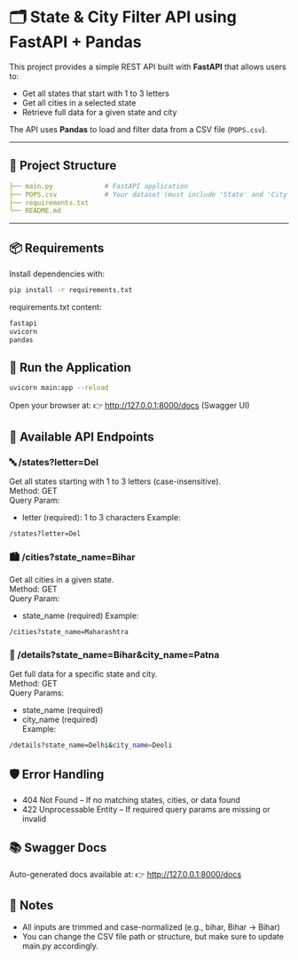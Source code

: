 # 🗂️ State & City Filter API using FastAPI + Pandas

This project provides a simple REST API built with **FastAPI** that allows users to:

- Get all states that start with 1 to 3 letters
- Get all cities in a selected state
- Retrieve full data for a given state and city

The API uses **Pandas** to load and filter data from a CSV file (`POPS.csv`).

---

## 📁 Project Structure

```yaml
├── main.py             # FastAPI application
├── POPS.csv            # Your dataset (must include 'State' and 'City' columns)
├── requirements.txt
└── README.md
```

---

## 📦 Requirements

Install dependencies with:

```bash
pip install -r requirements.txt
```

requirements.txt content:

```bash
fastapi
uvicorn
pandas
```

## 🚀 Run the Application

```bash
uvicorn main:app --reload
```

Open your browser at: 👉 http://127.0.0.1:8000/docs (Swagger UI)

## 🧪 Available API Endpoints
### 🔤 /states?letter=Del
Get all states starting with 1 to 3 letters (case-insensitive).<br>
Method: GET<br>
Query Param:<br>
* letter (required): 1 to 3 characters
Example:<br>
``` bash
/states?letter=Del
```

### 🏙️ /cities?state_name=Bihar
Get all cities in a given state.<br>
Method: GET<br>
Query Param:<br>
* state_name (required)
Example:<br>
```bash
/cities?state_name=Maharashtra
```

### 📄 /details?state_name=Bihar&city_name=Patna
Get full data for a specific state and city.<br>
Method: GET<br>
Query Params:<br>
* state_name (required)
* city_name (required)<br>
Example:
``` bash
/details?state_name=Delhi&city_name=Deoli
```

## 🛡️ Error Handling
* 404 Not Found – If no matching states, cities, or data found
* 422 Unprocessable Entity – If required query params are missing or invalid

## 📚 Swagger Docs
Auto-generated docs available at:
👉 http://127.0.0.1:8000/docs

## 🧼 Notes
* All inputs are trimmed and case-normalized (e.g., bihar, Bihar → Bihar) <br>
* You can change the CSV file path or structure, but make sure to update main.py accordingly.